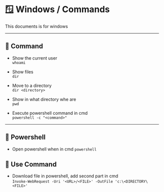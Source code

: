 # 🪟  Windows / Commands

This documents is for windows

---

## 🌅 Command

- Show the current user\
`whoami`

- Show files\
`dir`

- Move to a directory\
`dir <directory>`

- Show in what directory whe are\
`pwd`

- Execute powershell command in cmd\
`powershell -c "<command>"`

---

## 🎣 Powershell

- Open powershell when in cmd
`powershell`

## 🚁 Use Command

- Download file in powershell, add second part in cmd\
`Invoke-WebRequest -Uri '<URL>/<FILE>' -OutFile 'c:\<DIRECTORY\<FILE>'`
